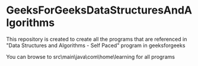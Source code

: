 # GeeksForGeeksDataStructuresAndAlgorithms
This repository is created to create all the programs that are referenced in "Data Structures and Algorithms - Self Paced" program in geeksforgeeks 

You can browse to src\main\java\com\home\learning for all programs
